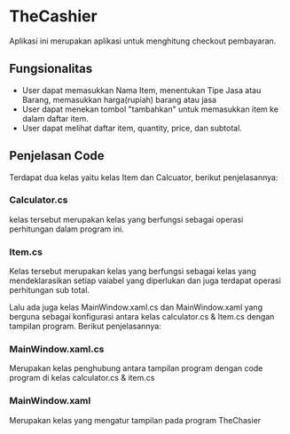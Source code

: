 # TheCashier
Aplikasi ini merupakan aplikasi untuk menghitung checkout pembayaran.

## Fungsionalitas
- User dapat memasukkan Nama Item, menentukan Tipe Jasa atau Barang, memasukkan harga(rupiah) barang atau jasa
- User dapat menekan tombol "tambahkan" untuk memasukkan item ke dalam daftar item.
- User dapat melihat daftar item, quantity, price, dan subtotal.

## Penjelasan Code
Terdapat dua kelas yaitu kelas Item dan Calcuator, berikut penjelasannya:

### Calculator.cs
kelas tersebut merupakan kelas yang berfungsi sebagai operasi perhitungan dalam program ini.

### Item.cs
Kelas tersebut merupakan kelas yang berfungsi sebagai kelas yang mendeklarasikan setiap vaiabel yang diperlukan dan juga terdapat operasi perhitungan sub total.

Lalu ada juga kelas MainWindow.xaml.cs dan MainWindow.xaml yang berguna sebagai konfigurasi antara kelas calculator.cs & Item.cs dengan tampilan program. Berikut penjelasannya:

### MainWindow.xaml.cs
Merupakan kelas penghubung antara tampilan program dengan code program di kelas calculator.cs & item.cs

### MainWindow.xaml
Merupakan kelas yang mengatur tampilan pada program TheChasier
